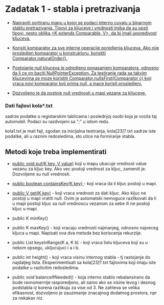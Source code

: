 
# Zadatak 1 - stabla i pretrazivanja

- <u>Napraviti sortiranu mapu u kojoj se podaci interno cuvaju u binarnom stablu pretrazivanja. Tipovi za kljuceve i vrednosti treba da su opsti tipovi, nesto oblika <K extends Comparable<K>, V>, da bi imali uporedivost kljuceva.</u>

- <u>Korisiti komparator za sve interne operacije poredjenja kljuceva. Ako nije prosledjen komparator u konstruktoru, koristiti Comparator.naturalOrder().</u>

- <u>Postojanje null kljuceva je odredjeno ponasanjem komparatora, odnosno da li ce on baciti NullPointerException. Za testiranje rada sa takvim kljucevima se moze koristiti Comparator.nullsFirst(Comparator c) koji vraca novi komparator koji prima null, a inace koristi prosledjeni.</u>

- <u>Dozvoljeno je da postoje null vrednosti u mapi vezane za kljuceve.</u>

### Dati fajlovi kola*.txt

sadrze podatke o registarskim tablicama i poslednjoj osobi koja je vozila taj automobil. Podaci su razdvojeni sa ";" u istom redu.

kola1.txt je mali fajl, zgodan za inicijalna testiranja, kola[23]?.txt sadrze iste podatke, ali u raznim redosledima, sto utice na formiranje stabla.

## Metodi koje treba implementirati

 - <u>public void put(K key, V value)</u>
koji u mapu ubacuje vrednost value vezanu za kljuc key. Ako vec postoji vrednost za kljuc, zameniti je. Dozvoljene su null vrednosti.

 - <u>public boolean containsKey(K key) </u>-
koji vraca da li kljuc postoji u mapi.

 - <u>public V get(K key)</u> -
koji vraca vrednost za dati kljuc. Ako kljuc ne postoji u mapi vratiti null. Ovim je automatski nemoguce razlikovati da li u mapi postoji kljuc sa null vrednoscu vezanom za sebe ili ne postoji kljuc u mapi.

 - public K minKey()
 - public K maxKey() -
koji vracaju vrednosti najmanjeg, odnosno najveceg kljuca u mapi. Napisati ova dva metoda bez koriscenja rekurzije.

 - public List<K> keysInRange(K a, K b) -
koji vraca listu kljuceva koji su u nekom opsegu, ukljucujuci i a i b.

 - public int height() -
koji vraca visinu internog stabla - tj rastojanje do najdaljeg lista. Eksperimentisati sa kola[23]?.txt fajlovima koji imaju iste podatke u razlicitim redosledima.

 - public void balanceIfNeeded() -
koja interno stablo rebalansirano da bude ravnomernije rasporedjeno, ali samo ako se visine levog i desnog podstabla iz korena razlikuju za vise od 3. Ne zahteva se velika efikasnost, dozvoljeno je zauzimanje znacajnog dodatnog prostora, npr za nekakav niz.